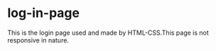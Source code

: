 # log-in-page
This is the login page used and made by HTML-CSS.This page is not responsive in nature.
